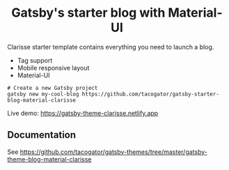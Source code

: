 <h1 align="center">
  Gatsby's starter blog with Material-UI
</h1>

Clarisse starter template contains everything you need to launch a blog.

- Tag support
- Mobile responsive layout
- Material-UI 

```
# Create a new Gatsby project 
gatsby new my-cool-blog https://github.com/tacogator/gatsby-starter-blog-material-clarisse
```

Live demo: https://gatsby-theme-clarisse.netlify.app

## Documentation
See https://github.com/tacogator/gatsby-themes/tree/master/gatsby-theme-blog-material-clarisse
